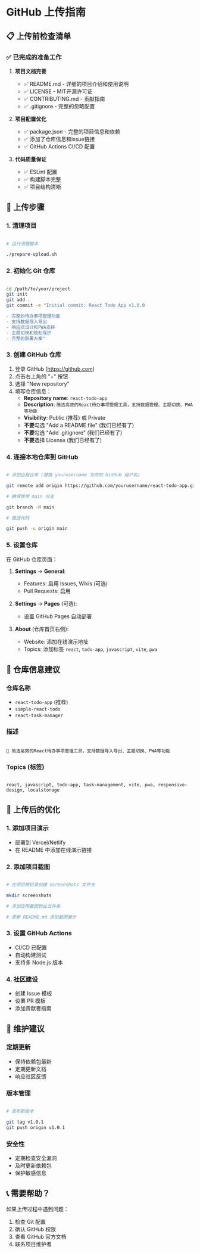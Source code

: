# GitHub 上传指南

## 📋 上传前检查清单

### ✅ 已完成的准备工作

1. **项目文档完善**
   - ✅ README.md - 详细的项目介绍和使用说明
   - ✅ LICENSE - MIT开源许可证
   - ✅ CONTRIBUTING.md - 贡献指南
   - ✅ .gitignore - 完整的忽略配置

2. **项目配置优化**
   - ✅ package.json - 完整的项目信息和依赖
   - ✅ 添加了仓库信息和issue链接
   - ✅ GitHub Actions CI/CD 配置

3. **代码质量保证**
   - ✅ ESLint 配置
   - ✅ 构建脚本完整
   - ✅ 项目结构清晰

## 🚀 上传步骤

### 1. 清理项目

```bash

# 运行清理脚本

./prepare-upload.sh

```

### 2. 初始化 Git 仓库

```bash

cd /path/to/your/project
git init
git add .
git commit -m "Initial commit: React Todo App v1.0.0

- 完整的待办事项管理功能
- 支持数据导入导出
- 响应式设计和PWA支持
- 主题切换和隐私保护
- 完整的部署方案"

```

### 3. 创建 GitHub 仓库

1. 登录 GitHub (https://github.com)
2. 点击右上角的 "+" 按钮
3. 选择 "New repository"
4. 填写仓库信息：
   - **Repository name**: `react-todo-app`
   - **Description**: `简洁高效的React待办事项管理工具，支持数据管理、主题切换、PWA等功能`
   - **Visibility**: Public (推荐) 或 Private
   - **不要**勾选 "Add a README file" (我们已经有了)
   - **不要**勾选 "Add .gitignore" (我们已经有了)
   - **不要**选择 License (我们已经有了)

### 4. 连接本地仓库到 GitHub

```bash

# 添加远程仓库 (替换 yourusername 为你的 GitHub 用户名)

git remote add origin https://github.com/yourusername/react-todo-app.git

# 确保使用 main 分支

git branch -M main

# 推送代码

git push -u origin main

```

### 5. 设置仓库

在 GitHub 仓库页面：

1. **Settings** → **General**:
   - Features: 启用 Issues, Wikis (可选)
   - Pull Requests: 启用

2. **Settings** → **Pages** (可选):
   - 设置 GitHub Pages 自动部署

3. **About** (仓库首页右侧):
   - Website: 添加在线演示地址
   - Topics: 添加标签 `react`, `todo-app`, `javascript`, `vite`, `pwa`

## 📝 仓库信息建议

### 仓库名称

- `react-todo-app` (推荐)
- `simple-react-todo`
- `react-task-manager`

### 描述

```

🎯 简洁高效的React待办事项管理工具，支持数据导入导出、主题切换、PWA等功能

```

### Topics (标签)

```

react, javascript, todo-app, task-management, vite, pwa, responsive-design, localstorage

```

## 🎯 上传后的优化

### 1. 添加项目演示

- 部署到 Vercel/Netlify
- 在 README 中添加在线演示链接

### 2. 添加项目截图

```bash

# 在项目根目录创建 screenshots 文件夹

mkdir screenshots

# 添加应用截图到此文件夹

# 更新 README.md 添加截图展示

```

### 3. 设置 GitHub Actions

- CI/CD 已配置
- 自动构建测试
- 支持多 Node.js 版本

### 4. 社区建设

- 创建 Issue 模板
- 设置 PR 模板
- 添加贡献者指南

## 🔧 维护建议

### 定期更新

- 保持依赖包最新
- 定期更新文档
- 响应社区反馈

### 版本管理

```bash

# 发布新版本

git tag v1.0.1
git push origin v1.0.1

```

### 安全性

- 定期检查安全漏洞
- 及时更新依赖包
- 保护敏感信息

## 📞 需要帮助？

如果上传过程中遇到问题：

1. 检查 Git 配置
2. 确认 GitHub 权限
3. 查看 GitHub 官方文档
4. 联系项目维护者
